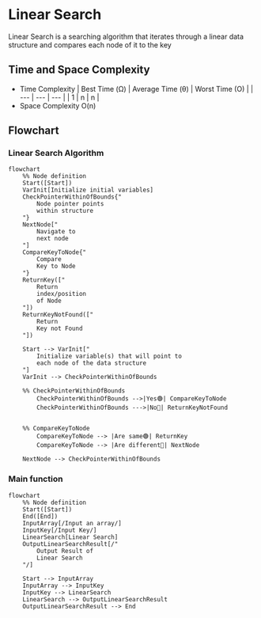 # Linear Search
Linear Search is a searching algorithm that iterates through a linear data structure and compares each node of it to the key

## Time and Space Complexity
- Time Complexity
    | Best Time (&#937;)    | Average Time (&#952;)     | Worst Time (O)    |
    | ---                   | ---                       | ---               |
    | 1                     | n                         | n                 |
- Space Complexity
    O(n)



## Flowchart
### Linear Search Algorithm
```mermaid
flowchart
    %% Node definition
    Start([Start])
    VarInit[Initialize initial variables]
    CheckPointerWithinOfBounds{"
        Node pointer points
        within structure
    "}
    NextNode["
        Navigate to
        next node
    "]
    CompareKeyToNode{"
        Compare
        Key to Node
    "}
    ReturnKey(["
        Return
        index/position
        of Node
    "])
    ReturnKeyNotFound(["
        Return
        Key not Found
    "])

    Start --> VarInit["
        Initialize variable(s) that will point to
        each node of the data structure
    "]
    VarInit --> CheckPointerWithinOfBounds
    
    %% CheckPointerWithinOfBounds
        CheckPointerWithinOfBounds -->|Yes🟢| CompareKeyToNode
        CheckPointerWithinOfBounds --->|No🔴| ReturnKeyNotFound


    %% CompareKeyToNode
        CompareKeyToNode --> |Are same🟢| ReturnKey
        CompareKeyToNode --> |Are different🔴| NextNode
    
    NextNode --> CheckPointerWithinOfBounds
```
### Main function
```mermaid
flowchart
    %% Node definition
    Start([Start])
    End([End])
    InputArray[/Input an array/]
    InputKey[/Input Key/]
    LinearSearch[Linear Search]
    OutputLinearSearchResult[/"
        Output Result of
        Linear Search
    "/]

    Start --> InputArray
    InputArray --> InputKey
    InputKey --> LinearSearch
    LinearSearch --> OutputLinearSearchResult
    OutputLinearSearchResult --> End
```